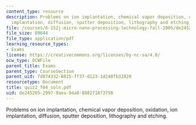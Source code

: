 ```yaml
---
content_type: resource
description: Problems on ion implantation, chemical vapor deposition, oxidation, ion
  implantation, diffusion, sputter deposition, lithography and etching.
file: /courses/6-152j-micro-nano-processing-technology-fall-2005/de24526529979aea94a8888271873750_quiz2_f04_soln.pdf
file_size: 89644
file_type: application/pdf
learning_resource_types:
- Exams
license: https://creativecommons.org/licenses/by-nc-sa/4.0/
ocw_type: OCWFile
parent_title: Exams
parent_type: CourseSection
parent_uid: fd074332-0825-ff37-d123-1d240fb32020
resourcetype: Document
title: quiz2_f04_soln.pdf
uid: de245265-2997-9aea-94a8-888271873750
---
```

Problems on ion implantation, chemical vapor deposition, oxidation, ion implantation, diffusion, sputter deposition, lithography and etching.